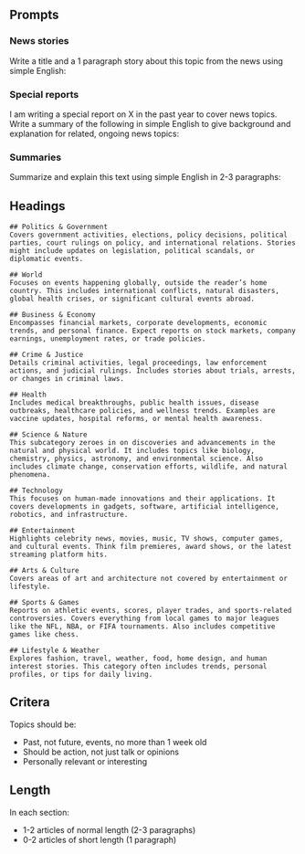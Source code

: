 ## Prompts

### News stories

Write a title and a 1 paragraph story about this topic from the news using simple English:

### Special reports

I am writing a special report on X in the past year to cover news topics. Write a summary of the following in simple English to give background and explanation for related, ongoing news topics:

### Summaries

Summarize and explain this text using simple English in 2-3 paragraphs:

## Headings

```
## Politics & Government
Covers government activities, elections, policy decisions, political parties, court rulings on policy, and international relations. Stories might include updates on legislation, political scandals, or diplomatic events.

## World
Focuses on events happening globally, outside the reader’s home country. This includes international conflicts, natural disasters, global health crises, or significant cultural events abroad.

## Business & Economy
Encompasses financial markets, corporate developments, economic trends, and personal finance. Expect reports on stock markets, company earnings, unemployment rates, or trade policies.

## Crime & Justice
Details criminal activities, legal proceedings, law enforcement actions, and judicial rulings. Includes stories about trials, arrests, or changes in criminal laws.

## Health
Includes medical breakthroughs, public health issues, disease outbreaks, healthcare policies, and wellness trends. Examples are vaccine updates, hospital reforms, or mental health awareness.

## Science & Nature
This subcategory zeroes in on discoveries and advancements in the natural and physical world. It includes topics like biology, chemistry, physics, astronomy, and environmental science. Also includes climate change, conservation efforts, wildlife, and natural phenomena.

## Technology
This focuses on human-made innovations and their applications. It covers developments in gadgets, software, artificial intelligence, robotics, and infrastructure.

## Entertainment
Highlights celebrity news, movies, music, TV shows, computer games, and cultural events. Think film premieres, award shows, or the latest streaming platform hits.

## Arts & Culture
Covers areas of art and architecture not covered by entertainment or lifestyle.

## Sports & Games
Reports on athletic events, scores, player trades, and sports-related controversies. Covers everything from local games to major leagues like the NFL, NBA, or FIFA tournaments. Also includes competitive games like chess.

## Lifestyle & Weather
Explores fashion, travel, weather, food, home design, and human interest stories. This category often includes trends, personal profiles, or tips for daily living.
```

## Critera

Topics should be:

- Past, not future, events, no more than 1 week old
- Should be action, not just talk or opinions
- Personally relevant or interesting

## Length

In each section:

- 1-2 articles of normal length (2-3 paragraphs)
- 0-2 articles of short length (1 paragraph)
